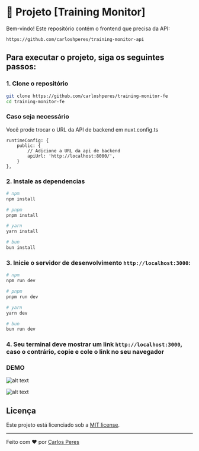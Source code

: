 # 🚀 Projeto [Training Monitor]

Bem-vindo! Este repositório contém o frontend que precisa da API: 

```https://github.com/carloshperes/training-monitor-api```

## Para executar o projeto, siga os seguintes passos:

### 1. Clone o repositório

```bash
git clone https://github.com/carloshperes/training-monitor-fe
cd training-monitor-fe
```

### Caso seja necessário

Você prode trocar o URL da API de backend em nuxt.config.ts

```
runtimeConfig: {
    public: {
        // Adicione a URL da api de backend
        apiUrl: 'http://localhost:8000/',
    }
},
```

### 2. Instale as dependencias

```bash
# npm
npm install

# pnpm
pnpm install

# yarn
yarn install

# bun
bun install
```

### 3. Inicie o servidor de desenvolvimento `http://localhost:3000`:

```bash
# npm
npm run dev

# pnpm
pnpm run dev

# yarn
yarn dev

# bun
bun run dev
```

### 4. Seu terminal deve mostrar um link `http://localhost:3000`, caso o contrário, copie e cole o link no seu navegador

### DEMO

![alt text](https://github.com/carloshperes/training.monitor-fe/blob/training-monitor-fe/1.png?raw=true)

![alt text](https://github.com/carloshperes/training.monitor-fe/blob/training-monitor-fe/2.png?raw=true)

## Licença

Este projeto está licenciado sob a [MIT license](https://opensource.org/licenses/MIT).

---

Feito com ❤️ por [Carlos Peres](https://github.com/carloshperes)
